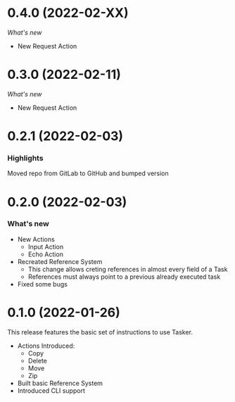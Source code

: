 # 0.4.0 (2022-02-XX)

*What's new*

- New Request Action

# 0.3.0 (2022-02-11)

*What's new*

- New Request Action

# 0.2.1 (2022-02-03)

### Highlights

Moved repo from GitLab to GitHub and bumped version

# 0.2.0 (2022-02-03)

### **What's new**

- New Actions
  - Input Action
  - Echo Action
- Recreated Reference System
  - This change allows creting references in almost every field of a Task
  - References must always point to a previous already executed task
- Fixed some bugs

# 0.1.0 (2022-01-26)

This release features the basic set of instructions to use Tasker.

- Actions Introduced:
  - Copy
  - Delete
  - Move
  - Zip
- Built basic Reference System
- Introduced CLI support
